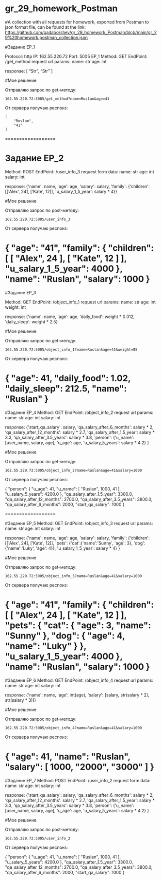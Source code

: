 # gr_29_homework_Postman

#A collection with all requests for homework, exported from Postman to json format file, can be found at the link: https://github.com/gadaborshev/gr_29_homework_Postman/blob/main/gr_29%20homework.postman_collection.json

#Задание EP_1

Protocol: http
IP: 162.55.220.72
Port: 5005
EP_1
Method: GET
EndPoint: /get_method
request url params: 
name: str
age: int

response: 
[
“Str”,
“Str”
]

#Мое решение

Отправляю запрос по get-методу:

	162.55.220.72:5005/get_method?name=Ruslan&age=41

От сервера получаю респонз:
	
	[
		"Ruslan",
		"41"
	]
==================

# Задание EP_2

Method: POST
EndPoint: /user_info_3
request form data: 
 name: str
 age: int
 salary: int

response: 
{'name': name,
          'age': age,
          'salary': salary,
          'family': {'children': [['Alex', 24], ['Kate', 12]],
                     'u_salary_1_5_year': salary * 4}}


#Мое решение

Отправляю запрос по post-методу:
	
	162.55.220.72:5005/user_info_3
	
От сервера получаю респонз:

{
    "age": "41",
    "family": {
        "children": [
            [
                "Alex",
                24
            ],
            [
                "Kate",
                12
            ]
        ],
        "u_salary_1_5_year": 4000
    },
    "name": "Ruslan",
    "salary": 1000
}
==================

#Задание EP_3

Method: GET
EndPoint: /object_info_1
request url params: 
 name: str
 age: int
 weight: int

response: 
{'name': name,
          'age': age,
          'daily_food': weight * 0.012,
          'daily_sleep': weight * 2.5}

#Мое решение 

Отправляю запрос по get-методу:

	162.55.220.72:5005/object_info_1?name=Ruslan&age=41&weight=85
	
От сервера получаю респонз:	

{
    "age": 41,
    "daily_food": 1.02,
    "daily_sleep": 212.5,
    "name": "Ruslan"
}
==================

#Задание EP_4
Method: GET
EndPoint: /object_info_2
request url params: 
 name: str
 age: int
 salary: int

response: 
{'start_qa_salary': salary,
          'qa_salary_after_6_months': salary * 2,
          'qa_salary_after_12_months': salary * 2.7,
          'qa_salary_after_1.5_year': salary * 3.3,
          'qa_salary_after_3.5_years': salary * 3.8,
          'person': {'u_name': [user_name, salary, age],
                     'u_age': age,
                     'u_salary_5_years': salary * 4.2}
          }

#Мое решение 

Отправляю запрос по get-методу:

	162.55.220.72:5005/object_info_2?name=Ruslan&age=41&salary=1000
	
От сервера получаю респонз:	

{
    "person": {
        "u_age": 41,
        "u_name": [
            "Ruslan",
            1000,
            41
        ],
        "u_salary_5_years": 4200.0
    },
    "qa_salary_after_1.5_year": 3300.0,
    "qa_salary_after_12_months": 2700.0,
    "qa_salary_after_3.5_years": 3800.0,
    "qa_salary_after_6_months": 2000,
    "start_qa_salary": 1000
}
	
==================

#Задание EP_5
Method: GET
EndPoint: /object_info_3
request url params: 
 name: str
 age: int
 salary: int

response: 
{'name': name,
          'age': age,
          'salary': salary,
          'family': {'children': [['Alex', 24], ['Kate', 12]],
                     'pets': {'cat':{'name':'Sunny',
                                     'age': 3},
                              'dog':{'name':'Luky',
                                     'age': 4}},
                     'u_salary_1_5_year': salary * 4}
          }

#Мое решение 

Отправляю запрос по get-методу:

	162.55.220.72:5005/object_info_3?name=Ruslan&age=41&salary=1000
	
От сервера получаю респонз:	
	
{
    "age": "41",
    "family": {
        "children": [
            [
                "Alex",
                24
            ],
            [
                "Kate",
                12
            ]
        ],
        "pets": {
            "cat": {
                "age": 3,
                "name": "Sunny"
            },
            "dog": {
                "age": 4,
                "name": "Luky"
            }
        },
        "u_salary_1_5_year": 4000
    },
    "name": "Ruslan",
    "salary": 1000
}
==================

#Задание EP_6
Method: GET
EndPoint: /object_info_4
request url params: 
 name: str
 age: int
 salary: int

response: 
{'name': name,
          'age': int(age),
          'salary': [salary, str(salary * 2), str(salary * 3)]}


#Мое решение 

Отправляю запрос по get-методу:

	162.55.220.72:5005/object_info_4?name=Ruslan&age=41&salary=1000
	
От сервера получаю респонз:	

{
    "age": 41,
    "name": "Ruslan",
    "salary": [
        1000,
        "2000",
        "3000"
    ]
}
==================

#Задание EP_7
Method: POST
EndPoint: /user_info_2
request form data: 
 name: str
 age: int
 salary: int

response: 
{'start_qa_salary': salary,
          'qa_salary_after_6_months': salary * 2,
          'qa_salary_after_12_months': salary * 2.7,
          'qa_salary_after_1.5_year': salary * 3.3,
          'qa_salary_after_3.5_years': salary * 3.8,
          'person': {'u_name': [user_name, salary, age],
                     'u_age': age,
                     'u_salary_5_years': salary * 4.2}
          }
		  
#Мое решение 

Отправляю запрос по post-методу:

	162.55.220.72:5005/user_info_2
	
От сервера получаю респонз:	

{
    "person": {
        "u_age": 41,
        "u_name": [
            "Ruslan",
            1000,
            41
        ],
        "u_salary_5_years": 4200.0
    },
    "qa_salary_after_1.5_year": 3300.0,
    "qa_salary_after_12_months": 2700.0,
    "qa_salary_after_3.5_years": 3800.0,
    "qa_salary_after_6_months": 2000,
    "start_qa_salary": 1000
}

